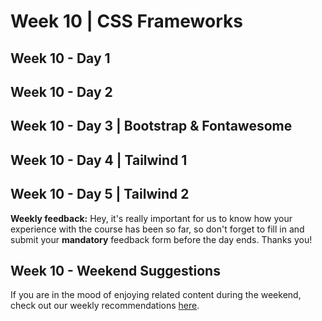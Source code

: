 # Week 10 | CSS Frameworks

## Week 10 - Day 1

## Week 10 - Day 2

## Week 10 - Day 3 | Bootstrap & Fontawesome

## Week 10 - Day 4 | Tailwind 1

## Week 10 - Day 5 | Tailwind 2

**Weekly feedback:** Hey, it's really important for us to know how your experience with the course has been so far, so don't forget to fill in and submit your **mandatory** feedback form before the day ends. Thanks you! 

## Week 10 - Weekend Suggestions

If you are in the mood of enjoying related content during the weekend, check out our weekly recommendations [here](WEEKEND.md).